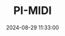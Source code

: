 ---
layout: post
title: PI-MIDI
summary: 
date: '2024-08-29 11:33:00'
#tags: [MIDI, Sound Cards]
tags: [MIDI]
---